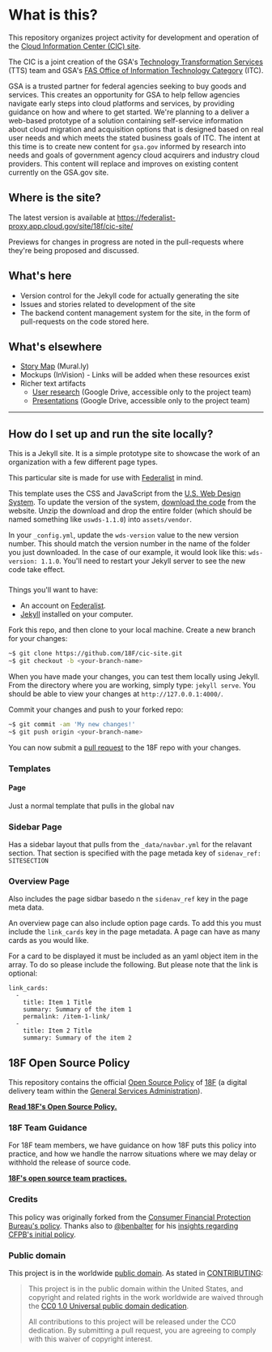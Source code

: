 # What is this?

This repository organizes project activity for development and operation of the [Cloud Information Center (CIC) site](https://federalist-proxy.app.cloud.gov/site/18f/cic-site/).

The CIC is a joint creation of the GSA's [Technology Transformation Services](https://www.gsa.gov/about-us/organization/federal-acquisition-service/technology-transformation-services) (TTS) team and GSA's [FAS Office of Information Technology Category](https://www.gsa.gov/about-us/organization/federal-acquisition-service/office-of-information-technology-category) (ITC).

GSA is a trusted partner for federal agencies seeking to buy goods and services. This creates an opportunity for GSA to help fellow agencies navigate early steps into cloud platforms and services, by providing guidance on how and where to get started. We're planning to a deliver a web-based prototype of a solution containing self-service information about cloud migration and acquisition options that is designed based on real user needs and which meets the stated business goals of ITC. The intent at this time is to create new content for `gsa.gov` informed by research into needs and goals of government agency cloud acquirers and industry cloud providers. This content will replace and improves on existing content currently on the GSA.gov site.

## Where is the site?
The latest version is available at https://federalist-proxy.app.cloud.gov/site/18f/cic-site/

Previews for changes in progress are noted in the pull-requests where they're being proposed and discussed.

## What's here
- Version control for the Jekyll code for actually generating the site
- Issues and stories related to development of the site
- The backend content management system for the site, in the form of pull-requests on the code stored here.

## What's elsewhere
- [Story Map](https://app.mural.co/invitation/mural/gsa6/1533622577595?sender=bretmogilefsky&key=f26d46a8-6fbf-4fe7-83c9-6f50878490e5) (Mural.ly)
- Mockups (InVision) - Links will be added when these resources exist
- Richer text artifacts
  - [User research](https://drive.google.com/drive/u/0/folders/1K4iDVkXgmyhHdF7YOJl62uyXHZGYH_IK) (Google Drive, accessible only to the project team)
  - [Presentations](https://drive.google.com/drive/u/0/folders/10UKDyLK1p7wSANPrPkE8sLcm_AJX5MlX) (Google Drive, accessible only to the project team)

---
## How do I set up and run the site locally?

This is a Jekyll site. It is a simple prototype site to showcase the work of an organization with a few different page types.

This particular site is made for use with [Federalist](https://github.com/18f/federalist) in mind.

This template uses the CSS and JavaScript from the [U.S. Web Design System](https://standards.18f.gov). To update the version of the system, [download the code](https://standards.usa.gov/getting-started/download/) from the website. Unzip the download and drop the entire folder (which should be named something like `uswds-1.1.0`) into `assets/vendor`.

In your `_config.yml`, update the `wds-version` value to the new version number. This should match the version number in the name of the folder you just downloaded. In the case of our example, it would look like this: `wds-version: 1.1.0`. You'll need to restart your Jekyll server to see the new code take effect.

### 
Things you'll want to have:

* An account on [Federalist](https://federalist.18f.gov/).
* [Jekyll](https://jekyllrb.com/docs/installation/) installed on your computer.

Fork this repo, and then clone to your local machine. Create a new branch for your changes:

```bash
~$ git clone https://github.com/18F/cic-site.git
~$ git checkout -b <your-branch-name>
```

When you have made your changes, you can test them locally using Jekyll. From the directory where you are working, simply type: `jekyll serve`. You should be able to view your changes at `http://127.0.0.1:4000/`.

Commit your changes and push to your forked repo:

```bash
~$ git commit -am 'My new changes!'
~$ git push origin <your-branch-name>
```

You can now submit a [pull request](https://help.github.com/articles/about-pull-requests/) to the 18F repo with your changes.


### Templates
#### Page 
Just a normal template that pulls in the global nav

### Sidebar Page
Has a sidebar layout that pulls from the `_data/navbar.yml` for the relavant section. That section is specified with the page metada key of `sidenav_ref: SITESECTION`

### Overview Page
Also includes the page sidbar basedo n the `sidenav_ref` key in the page meta data.

An overview page can also include option page cards. To add this you must include the `link_cards` key in the page metadata. A page can have as many cards as you would like.

For a card to be displayed it must be included as an yaml object item in the array. To do so please include the following. But please note that the link is optional:
```
link_cards:
  - 
    title: Item 1 Title
    summary: Summary of the item 1
    permalink: /item-1-link/
  - 
    title: Item 2 Title
    summary: Summary of the item 2

```
## 18F Open Source Policy

This repository contains the official [Open Source Policy](policy.md) of [18F](https://18f.gsa.gov/) (a digital delivery team within the [General Services Administration](http://gsa.gov)).

**[Read 18F's Open Source Policy.](policy.md)**

### 18F Team Guidance

For 18F team members, we have guidance on how 18F puts this policy into practice, and how we handle the narrow situations where we may delay or withhold the release of source code.

**[18F's open source team practices.](practice.md)**

### Credits

This policy was originally forked from the [Consumer Financial Protection Bureau's policy](https://github.com/cfpb/source-code-policy). Thanks also to [@benbalter](https://github.com/benbalter) for his [insights regarding CFPB's initial policy](http://ben.balter.com/2012/04/10/whats-missing-from-cfpbs-awesome-new-source-code-policy/).

### Public domain

This project is in the worldwide [public domain](LICENSE.md). As stated in [CONTRIBUTING](CONTRIBUTING.md):

> This project is in the public domain within the United States, and copyright and related rights in the work worldwide are waived through the [CC0 1.0 Universal public domain dedication](https://creativecommons.org/publicdomain/zero/1.0/).
>
> All contributions to this project will be released under the CC0 dedication. By submitting a pull request, you are agreeing to comply with this waiver of copyright interest.
